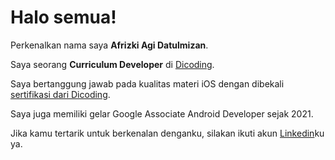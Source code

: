 # Halo semua! 

Perkenalkan nama saya **Afrizki Agi Datulmizan**.<br>

Saya seorang **Curriculum Developer** di [Dicoding](https://www.dicoding.com/).<br>

Saya bertanggung jawab pada kualitas materi iOS dengan dibekali [sertifikasi dari Dicoding](....).<br>

Saya juga memiliki gelar Google Associate Android Developer sejak 2021.<br>

Jika kamu tertarik untuk berkenalan denganku, silakan ikuti akun [Linkedin](...)ku ya.
